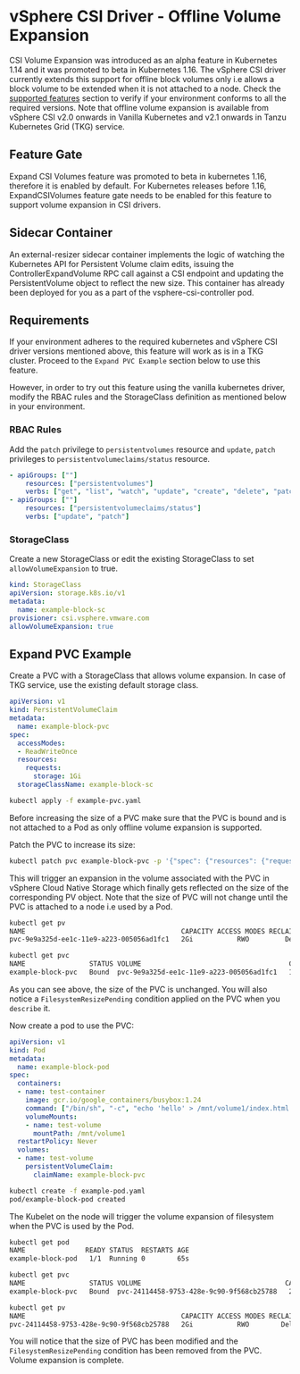 # vSphere CSI Driver - Offline Volume Expansion

CSI Volume Expansion was introduced as an alpha feature in Kubernetes 1.14 and it was promoted to beta in Kubernetes 1.16. The vSphere CSI driver currently extends this support for offline block volumes only i.e allows a block volume to be extended when it is not attached to a node. Check the [supported features](../supported_features_matrix.md) section to verify if your environment conforms to all the required versions. Note that offline volume expansion is available from vSphere CSI v2.0 onwards in Vanilla Kubernetes and v2.1 onwards in Tanzu Kubernetes Grid (TKG) service.

## Feature Gate

Expand CSI Volumes feature was promoted to beta in kubernetes 1.16, therefore it is enabled by default. For Kubernetes releases before 1.16, ExpandCSIVolumes feature gate needs to be enabled for this feature to support volume expansion in CSI drivers.

## Sidecar Container

An external-resizer sidecar container implements the logic of watching the Kubernetes API for Persistent Volume claim edits, issuing the ControllerExpandVolume RPC call against a CSI endpoint and updating the PersistentVolume object to reflect the new size. This container has already been deployed for you as a part of the vsphere-csi-controller pod.

## Requirements

If your environment adheres to the required kubernetes and vSphere CSI driver versions mentioned above, this feature will work as is in a TKG cluster. Proceed to the `Expand PVC Example` section below to use this feature.

However, in order to try out this feature using the vanilla kubernetes driver, modify the RBAC rules and the StorageClass definition as mentioned below in your environment.

### RBAC Rules

Add the `patch` privilege to `persistentvolumes` resource and `update`, `patch` privileges to `persistentvolumeclaims/status` resource.

```yaml
- apiGroups: [""]
    resources: ["persistentvolumes"]
    verbs: ["get", "list", "watch", "update", "create", "delete", "patch"]
- apiGroups: [""]
    resources: ["persistentvolumeclaims/status"]
    verbs: ["update", "patch"]
```

### StorageClass

Create a new StorageClass or edit the existing StorageClass to set `allowVolumeExpansion` to true.

```yaml
kind: StorageClass
apiVersion: storage.k8s.io/v1
metadata:
  name: example-block-sc
provisioner: csi.vsphere.vmware.com
allowVolumeExpansion: true
```

## Expand PVC Example

Create a PVC with a StorageClass that allows volume expansion. In case of TKG service, use the existing default storage class.

```yaml
apiVersion: v1
kind: PersistentVolumeClaim
metadata:
  name: example-block-pvc
spec:
  accessModes:
  - ReadWriteOnce
  resources:
    requests:
      storage: 1Gi
  storageClassName: example-block-sc
```

```bash
kubectl apply -f example-pvc.yaml
```

Before increasing the size of a PVC make sure that the PVC is bound and is not attached to a Pod as only offline volume expansion is supported.

Patch the PVC to increase its size:

```bash
kubectl patch pvc example-block-pvc -p '{"spec": {"resources": {"requests": {"storage": "2Gi"}}}}'
```

This will trigger an expansion in the volume associated with the PVC in vSphere Cloud Native Storage which finally gets reflected on the size of the corresponding PV object. Note that the size of PVC will not change until the PVC is attached to a node i.e used by a Pod.

```bash
kubectl get pv
NAME                                       CAPACITY ACCESS MODES RECLAIM POLICY STATUS   CLAIM                       STORAGECLASS           REASON AGE
pvc-9e9a325d-ee1c-11e9-a223-005056ad1fc1   2Gi           RWO         Delete     Bound    default/example-block-pvc   example-block-sc              6m44s

kubectl get pvc
NAME                STATUS VOLUME                                     CAPACITY ACCESS MODES   STORAGECLASS       AGE
example-block-pvc   Bound  pvc-9e9a325d-ee1c-11e9-a223-005056ad1fc1   1Gi           RWO       example-block-sc   6m57s
```

As you can see above, the size of the PVC is unchanged. You will also notice a `FilesystemResizePending` condition applied on the PVC when you `describe` it.

Now create a pod to use the PVC:

```yaml
apiVersion: v1
kind: Pod
metadata:
  name: example-block-pod
spec:
  containers:
  - name: test-container
    image: gcr.io/google_containers/busybox:1.24
    command: ["/bin/sh", "-c", "echo 'hello' > /mnt/volume1/index.html  && chmod o+rX /mnt /mnt/volume1/index.html && while true ; do sleep 2 ; done"]
    volumeMounts:
    - name: test-volume
      mountPath: /mnt/volume1
  restartPolicy: Never
  volumes:
  - name: test-volume
    persistentVolumeClaim:
      claimName: example-block-pvc
```

```bash
kubectl create -f example-pod.yaml
pod/example-block-pod created
```

The Kubelet on the node will trigger the volume expansion of filesystem when the PVC is used by the Pod.

```bash
kubectl get pod
NAME               READY STATUS  RESTARTS AGE
example-block-pod   1/1  Running 0        65s
```

```bash
kubectl get pvc
NAME                STATUS VOLUME                                    CAPACITY ACCESS MODES STORAGECLASS     AGE
example-block-pvc   Bound  pvc-24114458-9753-428e-9c90-9f568cb25788   2Gi         RWO      example-block-sc 2m12s

kubectl get pv
NAME                                       CAPACITY ACCESS MODES RECLAIM POLICY STATUS   CLAIM                     STORAGECLASS           REASON AGE
pvc-24114458-9753-428e-9c90-9f568cb25788   2Gi           RWO        Delete      Bound    default/example-block-pvc example-block-sc              2m3s
```

You will notice that the size of PVC has been modified and the `FilesystemResizePending` condition has been removed from the PVC. Volume expansion is complete.
